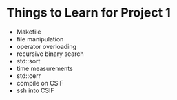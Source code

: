 # Things to Learn for Project 1

- Makefile
- file manipulation
- operator overloading
- recursive binary search
- std::sort
- time measurements
- std::cerr
- compile on CSIF
- ssh into CSIF